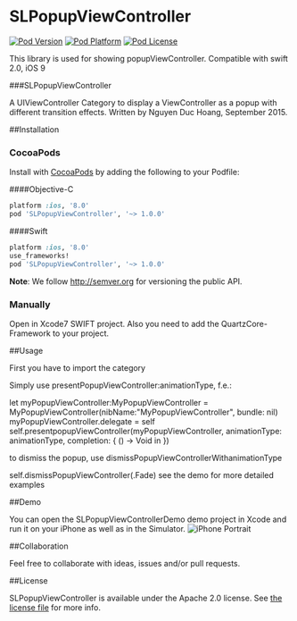 # SLPopupViewController

[![Pod Version](http://img.shields.io/cocoapods/v/SLPopupViewController.svg?style=flat)](http://cocoadocs.org/docsets/SLPopupViewController/)
[![Pod Platform](http://img.shields.io/cocoapods/p/SLPopupViewController.svg?style=flat)](http://cocoadocs.org/docsets/SLPopupViewController/)
[![Pod License](http://img.shields.io/cocoapods/l/SLPopupViewController.svg?style=flat)](http://opensource.org/licenses/Apache-2.0)

This library is used for showing popupViewController. Compatible with swift 2.0, iOS 9

###SLPopupViewController

A UIViewController Category to display a ViewController as a popup with different transition effects.
Written by Nguyen Duc Hoang, September 2015.

##Installation
### CocoaPods

Install with [CocoaPods](http://cocoapods.org) by adding the following to your Podfile:

####Objective-C

``` ruby
platform :ios, '8.0'
pod 'SLPopupViewController', '~> 1.0.0'
```
####Swift

``` ruby
platform :ios, '8.0'
use_frameworks!
pod 'SLPopupViewController', '~> 1.0.0'
```

**Note**: We follow http://semver.org for versioning the public API.

### Manually

Open in Xcode7 SWIFT project. Also you need to add the QuartzCore-Framework to your project.

##Usage

First you have to import the category

Simply use presentPopupViewController:animationType, f.e.:

let myPopupViewController:MyPopupViewController = MyPopupViewController(nibName:"MyPopupViewController", bundle: nil)
myPopupViewController.delegate = self
self.presentpopupViewController(myPopupViewController, animationType: animationType, completion: { () -> Void in
})
        
to dismiss the popup, use dismissPopupViewControllerWithanimationType

self.dismissPopupViewController(.Fade)
see the demo for more detailed examples

##Demo

You can open the SLPopupViewControllerDemo demo project in Xcode and run it on your iPhone as well as in the Simulator.
![iPhone Portrait](/assets/pic2.png?raw=true)

##Collaboration

Feel free to collaborate with ideas, issues and/or pull requests.

##License

SLPopupViewController is available under the Apache 2.0 license. See [the license file](LICENSE.md) for more info.
